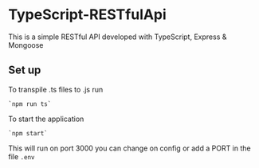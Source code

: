 # TypeScript-RESTfulApi

This is a simple RESTful API developed with TypeScript, Express &amp; Mongoose

## Set up

To transpile .ts files to .js run

    `npm run ts`

To start the application

    `npm start`

This will run on port 3000 you can change on config or add a PORT in the file `.env`